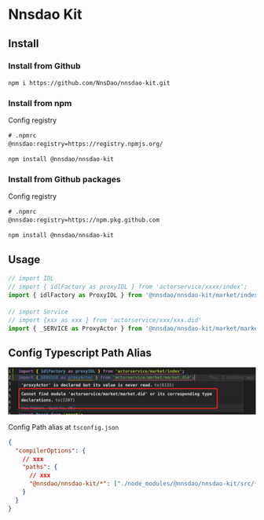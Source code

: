 # Nnsdao Kit

## Install

### Install from Github

```sh
npm i https://github.com/NnsDao/nnsdao-kit.git
```

### Install from npm

Config registry

```txt
# .npmrc
@nnsdao:registry=https://registry.npmjs.org/
```

```sh
npm install @nnsdao/nnsdao-kit
```

### Install from Github packages

Config registry

```txt
# .npmrc
@nnsdao:registry=https://npm.pkg.github.com
```

```sh
npm install @nnsdao/nnsdao-kit
```

## Usage

```js
// import IDL
// import { idlFactory as proxyIDL } from 'actorservice/xxxx/index';
import { idlFactory as ProxyIDL } from '@nnsdao/nnsdao-kit/market/index';

// import Service
// import {xxx as xxx } from 'actorservice/xxx/xxx.did'
import { _SERVICE as ProxyActor } from '@nnsdao/nnsdao-kit/market/market.did';
```

## Config Typescript Path Alias

![path warning](./static/path-alias.jpg)

Config Path alias at `tsconfig.json`

```json
{
  "compilerOptions": {
    // xxx
    "paths": {
      // xxx
      "@nnsdao/nnsdao-kit/*": ["./node_modules/@nnsdao/nnsdao-kit/src/*"]
    }
  }
}
```
